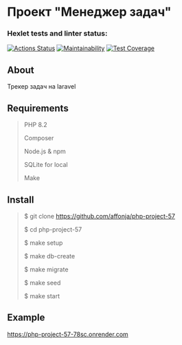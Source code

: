 # Проект "Менеджер задач"

### Hexlet tests and linter status:

[![Actions Status](https://github.com/affonja/php-project-57/actions/workflows/hexlet-check.yml/badge.svg)](https://github.com/affonja/php-project-57/actions)
[![Maintainability](https://api.codeclimate.com/v1/badges/a5bde8f0a3a8c28b4baf/maintainability)](https://codeclimate.com/github/affonja/php-project-57/maintainability)
[![Test Coverage](https://api.codeclimate.com/v1/badges/a5bde8f0a3a8c28b4baf/test_coverage)](https://codeclimate.com/github/affonja/php-project-57/test_coverage)

## About

Трекер задач на laravel

## Requirements

> PHP 8.2
>
>Composer
>
>Node.js & npm
>
>SQLite for local
>
>Make
>

## Install

> $ git clone https://github.com/affonja/php-project-57
>
>$ cd php-project-57
>
>$ make setup
>
>$ make db-create
>
>$ make migrate
>
>$ make seed
>
>$ make start

## Example

https://php-project-57-78sc.onrender.com
